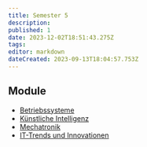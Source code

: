 ```yaml
---
title: Semester 5
description: 
published: 1
date: 2023-12-02T18:51:43.275Z
tags: 
editor: markdown
dateCreated: 2023-09-13T18:04:57.753Z
---
```


## Module

- [Betriebssysteme](/fom/semester-5/betriebssysteme.md)
- [Künstliche Intelligenz](/fom/semester-5/kuenstliche-intelligenz.md)
- [Mechatronik](/fom/semester-5/mechatronik.md)
- [IT-Trends und Innovationen](/fom/semester-5/IT-Trends_und_Innovationen.md)
